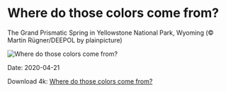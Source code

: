 # Where do those colors come from?

The Grand Prismatic Spring in Yellowstone National Park, Wyoming (© Martin Rügner/DEEPOL by plainpicture)

![Where do those colors come from?](https://bing.com/th?id=OHR.GPS_EN-US1004072291_UHD.jpg&rf=LaDigue_UHD.jpg&pid=hp&w=1024&h=576)

Date: 2020-04-21

Download 4k: [Where do those colors come from?](https://bing.com/th?id=OHR.GPS_EN-US1004072291_UHD.jpg&rf=LaDigue_UHD.jpg&pid=hp&w=3840&h=2160)

